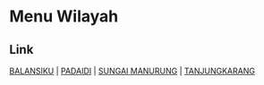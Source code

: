 # Menu Wilayah

## Link

[BALANSIKU](https://github.com/gigit-pemilu/pemilu-2024-65-kalimantan-utara/tree/main/pileg-dpr/hitung-suara/sub/65-kalimantan-utara/sub/03-nunukan/sub/01-sebatik/sub/2002-balansiku)
 | 
[PADAIDI](https://github.com/gigit-pemilu/pemilu-2024-65-kalimantan-utara/tree/main/pileg-dpr/hitung-suara/sub/65-kalimantan-utara/sub/03-nunukan/sub/01-sebatik/sub/2004-padaidi)
 | 
[SUNGAI MANURUNG](https://github.com/gigit-pemilu/pemilu-2024-65-kalimantan-utara/tree/main/pileg-dpr/hitung-suara/sub/65-kalimantan-utara/sub/03-nunukan/sub/01-sebatik/sub/2003-sungai-manurung)
 | 
[TANJUNGKARANG](https://github.com/gigit-pemilu/pemilu-2024-65-kalimantan-utara/tree/main/pileg-dpr/hitung-suara/sub/65-kalimantan-utara/sub/03-nunukan/sub/01-sebatik/sub/2001-tanjungkarang)

